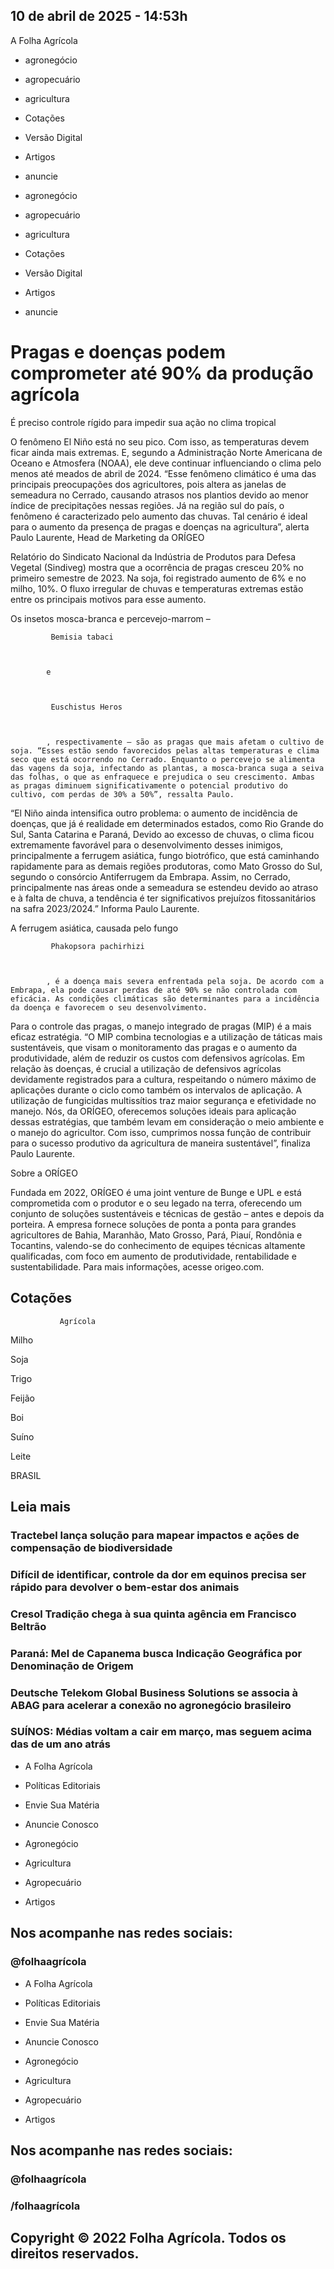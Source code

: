 ## 10 de abril de  2025 - 14:53h

A Folha Agrícola

- agronegócio
- agropecuário
- agricultura
- Cotações
- Versão Digital
- Artigos
- anuncie

- agronegócio
- agropecuário
- agricultura
- Cotações
- Versão Digital
- Artigos
- anuncie

# Pragas e doenças podem comprometer até 90% da produção agrícola

É preciso controle rígido para impedir sua ação no clima tropical

O fenômeno El Niño está no seu pico. Com isso, as temperaturas devem ficar ainda mais extremas. E, segundo a Administração Norte Americana de Oceano e Atmosfera (NOAA), ele deve continuar influenciando o clima pelo menos até meados de abril de 2024. “Esse fenômeno climático é uma das principais preocupações dos agricultores, pois altera as janelas de semeadura no Cerrado, causando atrasos nos plantios devido ao menor índice de precipitações nessas regiões. Já na região sul do país, o fenômeno é caracterizado pelo aumento das chuvas. Tal cenário é ideal para o aumento da presença de pragas e doenças na agricultura”, alerta Paulo Laurente, Head de Marketing da ORÍGEO

Relatório do Sindicato Nacional da Indústria de Produtos para Defesa Vegetal (Sindiveg) mostra que a ocorrência de pragas cresceu 20% no primeiro semestre de 2023. Na soja, foi registrado aumento de 6% e no milho, 10%. O fluxo irregular de chuvas e temperaturas extremas estão entre os principais motivos para esse aumento.

Os insetos mosca-branca e percevejo-marrom –
            
             Bemisia tabaci
            
            e
            
             Euschistus Heros
            
            , respectivamente – são as pragas que mais afetam o cultivo de soja. “Esses estão sendo favorecidos pelas altas temperaturas e clima seco que está ocorrendo no Cerrado. Enquanto o percevejo se alimenta das vagens da soja, infectando as plantas, a mosca-branca suga a seiva das folhas, o que as enfraquece e prejudica o seu crescimento. Ambas as pragas diminuem significativamente o potencial produtivo do cultivo, com perdas de 30% a 50%”, ressalta Paulo.

“El Niño ainda intensifica outro problema: o aumento de incidência de doenças, que já é realidade em determinados estados, como Rio Grande do Sul, Santa Catarina e Paraná, Devido ao excesso de chuvas, o clima ficou extremamente favorável para o desenvolvimento desses inimigos, principalmente a ferrugem asiática, fungo biotrófico, que está caminhando rapidamente para as demais regiões produtoras, como Mato Grosso do Sul, segundo o consórcio Antiferrugem da Embrapa. Assim, no Cerrado, principalmente nas áreas onde a semeadura se estendeu devido ao atraso e à falta de chuva, a tendência é ter significativos prejuízos fitossanitários na safra 2023/2024.” Informa Paulo Laurente.

A ferrugem asiática, causada pelo fungo
            
             Phakopsora pachirhizi
            
            , é a doença mais severa enfrentada pela soja. De acordo com a Embrapa, ela pode causar perdas de até 90% se não controlada com eficácia. As condições climáticas são determinantes para a incidência da doença e favorecem o seu desenvolvimento.

Para o controle das pragas, o manejo integrado de pragas (MIP) é a mais eficaz estratégia. “O MIP combina tecnologias e a utilização de táticas mais sustentáveis, que visam o monitoramento das pragas e o aumento da produtividade, além de reduzir os custos com defensivos agrícolas. Em relação às doenças, é crucial a utilização de defensivos agrícolas devidamente registrados para a cultura, respeitando o número máximo de aplicações durante o ciclo como também os intervalos de aplicação. A utilização de fungicidas multissítios traz maior segurança e efetividade no manejo. Nós, da ORÍGEO, oferecemos soluções ideais para aplicação dessas estratégias, que também levam em consideração o meio ambiente e o manejo do agricultor. Com isso, cumprimos nossa função de contribuir para o sucesso produtivo da agricultura de maneira sustentável”, finaliza Paulo Laurente.

Sobre a ORÍGEO

Fundada em 2022, ORÍGEO é uma joint venture de Bunge e UPL e está comprometida com o produtor e o seu legado na terra, oferecendo um conjunto de soluções sustentáveis e técnicas de gestão – antes e depois da porteira. A empresa fornece soluções de ponta a ponta para grandes agricultores de Bahia, Maranhão, Mato Grosso, Pará, Piauí, Rondônia e Tocantins, valendo-se do conhecimento de equipes técnicas altamente qualificadas, com foco em aumento de produtividade, rentabilidade e sustentabilidade. Para mais informações, acesse origeo.com.

## Cotações
               
               Agrícola

Milho

Soja

Trigo

Feijão

Boi

Suíno

Leite

BRASIL

## Leia mais

### Tractebel lança solução para mapear impactos e ações de compensação de biodiversidade

### Difícil de identificar, controle da dor em equinos precisa ser rápido para devolver o bem-estar dos animais

### Cresol Tradição chega à sua quinta agência em Francisco Beltrão

### Paraná: Mel de Capanema busca Indicação Geográfica por Denominação de Origem

### Deutsche Telekom Global Business Solutions se associa à ABAG para acelerar a conexão no agronegócio brasileiro

### SUÍNOS: Médias voltam a cair em março, mas seguem acima das de um ano atrás

- A Folha Agrícola
- Políticas Editoriais
- Envie Sua Matéria

- Anuncie Conosco

- Agronegócio
- Agricultura
- Agropecuário
- Artigos

## Nos acompanhe nas redes sociais:

### @folhaagrícola

- A Folha Agrícola
- Políticas Editoriais
- Envie Sua Matéria

- Anuncie Conosco

- Agronegócio
- Agricultura
- Agropecuário
- Artigos

## Nos acompanhe nas redes sociais:

### @folhaagrícola

### /folhaagrícola

## Copyright © 2022 Folha Agrícola. Todos os direitos reservados.